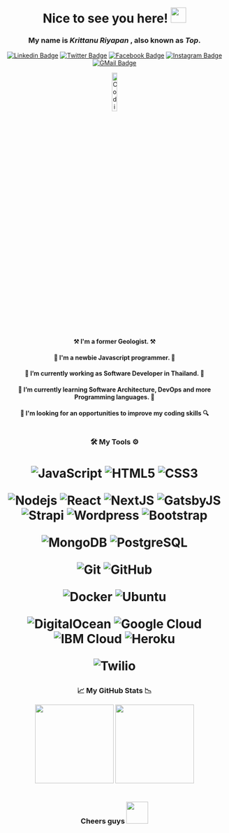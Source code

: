 <div align="center"><h1> Nice to see you here! <img width="35" src="https://raw.githubusercontent.com/aemmadi/aemmadi/master/wave.gif" /></h1>
  
### My name is ***Krittanu Riyapan*** , also known as ***Top***. 

<p>

[![Linkedin Badge](https://img.shields.io/badge/-LinkedIn-0077b5?style=flat-square&logo=Linkedin&logoColor=white&link=https://linkedin.com/in/krittanu-riyapan/)](https://linkedin.com/in/krittanu-riyapan/)
[![Twitter Badge](https://img.shields.io/badge/-Twitter-00acee?style=flat-square&logo=twitter&logoColor=white&link=https://twitter.com/AeolusReTurN)](https://twitter.com/AeolusReTurN)
[![Facebook Badge](https://img.shields.io/badge/-Facebook-3b5998?style=flat-square&logo=facebook&logoColor=white&link=https://facebook.com/aeolus.return/)](https://facebook.com/aeolus.return/)
[![Instagram Badge](https://img.shields.io/badge/-Instagram-e4405f?style=flat-square&logo=instagram&logoColor=white&link=https://instagram.com/aeolusreturn/)](https://instagram.com/aeolusreturn/)
[![GMail Badge](https://img.shields.io/badge/-Gmail-EA4335?style=flat-square&logo=gmail&logoColor=white&link=mailto:aeolus.cherokee@gmail.com)](mailto:aeolus.cherokee@gmail.com)

</p>  
<p align="center">
 
<img alt="Coding Kid" width="15%" src="https://c.tenor.com/whgQwNlVvNkAAAAi/xero-code.gif" />

</p>
                                                                              
<div>
<p>
    
#### ⚒ I'm a former Geologist. ⚒
  
#### 🍼 I'm a newbie Javascript programmer. 🍼
  
#### 💼 I’m currently working as Software Developer in Thailand. 💼
  
#### 🌱 I’m currently learning Software Architecture, DevOps and more Programming languages. 🌱
  
#### 🔎 I'm looking for an opportunities to improve my coding skills 🔍
  
</p>
</div>
  
<h1/>

### 🛠 My Tools ⚙

<h1/>  

![JavaScript](https://img.shields.io/badge/-JavaScript-black?style=flat-square&logo=javascript)
![HTML5](https://img.shields.io/badge/-HTML5-E34F26?style=flat-square&logo=html5&logoColor=white)
![CSS3](https://img.shields.io/badge/-CSS3-1572B6?style=flat-square&logo=css3)
  
![Nodejs](https://img.shields.io/badge/-Nodejs-black?style=flat-square&logo=Node.js)
![React](https://img.shields.io/badge/-React-black?style=flat-square&logo=react)
![NextJS](https://img.shields.io/badge/-NextJS-000000?style=flat-square&logo=next.js)
![GatsbyJS](https://img.shields.io/badge/-GatsbyJS-8925cd?style=flat-square&logo=gatsby)
![Strapi](https://img.shields.io/badge/-Strapi-8f63ff?style=flat-square&logo=strapi)
![Wordpress](https://img.shields.io/badge/-Wordpress-21759b?style=flat-square&logo=wordpress)
![Bootstrap](https://img.shields.io/badge/-Bootstrap-black?style=flat-square&logo=bootstrap)

![MongoDB](https://img.shields.io/badge/-MongoDB-black?style=flat-square&logo=mongodb)
![PostgreSQL](https://img.shields.io/badge/-PostgreSQL-000000?style=flat-square&logo=postgresql)

![Git](https://img.shields.io/badge/-Git-black?style=flat-square&logo=git)
![GitHub](https://img.shields.io/badge/-GitHub-black?style=flat-square&logo=github)

![Docker](https://img.shields.io/badge/-Docker-black?style=flat-square&logo=docker)
![Ubuntu](https://img.shields.io/badge/-Ubuntu-000000?style=flat-square&logo=ubuntu)

![DigitalOcean](https://img.shields.io/badge/-Digital%20Ocean-darkblue?style=flat-square&logo=digitalocean)
![Google Cloud](https://img.shields.io/badge/Google%20Cloud-black?style=flat-square&logo=google-cloud)
![IBM Cloud](https://img.shields.io/badge/-IBM%20Cloud-000000?style=flat-square&logo=ibm)
![Heroku](https://img.shields.io/badge/-Heroku-430098?style=flat-square&logo=heroku)

![Twilio](https://img.shields.io/badge/-Twilio-000000?style=flat-square&logo=twilio)
  
### 📈 My GitHub Stats 📉
  
<img height="180em" src="https://github-readme-stats.vercel.app/api?username=aeoluscherokee&show_icons=true&hide_border=true&count_private=true&include_all_commits=true&theme=great-gatsby" />
  
<img height="180em" src="https://github-readme-stats.vercel.app/api/top-langs/?username=aeoluscherokee&show_icons=true&hide_border=true&layout=compact&theme=great-gatsby"/>

<h1/>
  
### Cheers guys <img width="50" src="https://c.tenor.com/8PSTyxIBxH0AAAAi/clinking-beer-mugs-joypixels.gif" />
  
</div>
